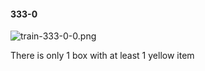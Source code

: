 #### 333-0
![train-333-0-0.png](https://github.com/lil-lab/nlvr/raw/master/nlvr/train/images/63/train-333-0-0.png "train-333-0-0.png")

There is only 1 box with at least 1 yellow item